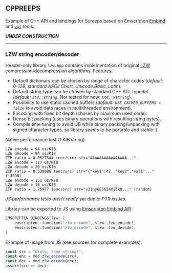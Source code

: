 ## CPPREEPS

Example of C++ API and bindings for Screeps based on Emscripten [Embind](http://kripken.github.io/emscripten-site/docs/api_reference/bind.h.html) and [`val`](http://kripken.github.io/emscripten-site/docs/api_reference/val.h.html) tools.

**_UNDER CONSTRUCTION_**

***

### LZW string encoder/decoder
Header-only library `lzw.hpp` contains implementation of original [LZW](https://en.wikipedia.org/wiki/Lempel%E2%80%93Ziv%E2%80%93Welch) compression/decompression algorithms. Features:

* Default dictionary can be chosen by range of character codes (_default: 0-128, standard ASCII Chart, Unicode.Basic_Latin_).
* Default string type can be chosen by standard C++ STL typedef (_default: `std::string`_. Not tested for now: `std::wstring`).
* Possibility to use static cached buffers (_default: `USE_CACHED_BUFFERS = false`_ to avoid data races in multithreaded environment).
* Encoding with fixed bit depth (choses by maximum used code).
* Dense bit packing (uses binary operations with resulting string bytes).
* Compile time tuning to avoid UB while binary packing/unpacking with signed character types, so library _seems to be_ portable and stable :)

Native performance test (1 KIB string):

```
LZW encode = 94 us/KIB
LZW decode = 94 us/KIB
ZIP ratio = 0.0527344 (enc/src) str="AAAAAAAAAAAAAAAA..."
LZW encode = 117 us/KIB
LZW decode = 20 us/KIB
ZIP ratio = 0.538086 (enc/src) str="{"key1":42, "key2":"val1"..." (~JSON)
LZW encode = 151 us/KIB
LZW decode = 16 us/KIB
ZIP ratio = 1.25977 (enc/src) str="v21ny6E5624VjTk8..." (random)
```

_JS performance tests aren't ready yet due to PTR issues._

Library can be exported to JS using [Emscripten Embind API](http://kripken.github.io/emscripten-site/docs/api_reference/bind.h.html):

```cpp
EMSCRIPTEN_BINDINGS(lzw) {
    emscripten::function("zlw_encode", &lzw::lzw_encode);
    emscripten::function("zlw_decode", &lzw::lzw_decode);
}
```

Example of usage from JS (see sources for complete examples):

```javascript
const src = "Ololo, some string!";
const enc = mod.zlw_encode(src);
const dec = mod.zlw_decode(enc);
assert(src == dec);
```